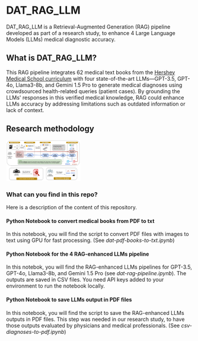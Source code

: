 # DAT_RAG_LLM
DAT_RAG_LLM is a Retrieval-Augmented Generation (RAG) pipeline developed as part of a research study, to enhance 4 Large Language Models (LLMs) medical diagnostic accuracy.

## What is DAT_RAG_LLM?
This RAG pipeline integrates 62 medical text books from the [Hershey Medical School curriculum](https://harrell.library.psu.edu/Textbook) with four state-of-the-art LLMs—GPT-3.5, GPT-4o, Llama3-8b, and Gemini 1.5 Pro to generate medical diagnoses using crowdsourced health-related queries (patient cases).
By grounding the LLMs' responses in this verified medical knowledge, RAG could enhance LLMs accuracy by addressing limitations such as outdated information or lack of context. 

## Research methodology
<img
  src="https://github.com/Bonam-M/DAT_RAG_LLM/blob/main/datrag-process.jpg"
  alt="DAT_RAG_LLM"
  title="Optional title"
  style="display: inline-block; margin: 0 auto; max-width: 200px">  

### What can you find in this repo?
Here is a description of the content of this repository.

#### Python Notebook to convert medical books from PDF to txt
In this notebook, you will find the script to convert PDF files with images to text using GPU for fast processing.
(See _dat-pdf-books-to-txt.ipynb_)

#### Python Notebook for the 4 RAG-enhanced LLMs pipeline
In this notebok, you will find the RAG-enhanced LLMs pipelines for GPT-3.5, GPT-4o, Llama3-8b, and Gemini 1.5 Pro (see _dat-rag-pipeline.ipynb_). The outputs are saved in CSV files. 
You need API keys added to your environment to run the notebook locally.

#### Python Notebook to save LLMs output in PDF files
In this notebook, you will find the script to save the RAG-enhanced LLMs outputs in PDF files.
This step was needed in our research study, to have those outputs evaluated by physicians and medical professionals.
(See _csv-diagnoses-to-pdf.ipynb_)
